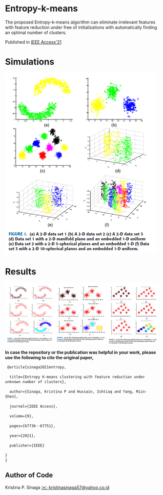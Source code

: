 # Entropy-k-means

The proposed Entropy-k-means algorithm can eliminate irrelevant features with feature reduction under free of initializations with automatically finding an optimal number of clusters.<br /> 

Published in [IEEE Access'21](https://ieeexplore.ieee.org/abstract/document/9423951/) <br /> 

# Simulations

![](https://github.com/kpnaga08/Entropy-k-means/blob/master/images/Fig1.png)   


# Results

![](https://github.com/kpnaga08/Entropy-k-means/blob/master/images/Results.png)   



**In case the repository or the publication was helpful in your work, please use the following to cite the original paper,**
<pre><code> @article{sinaga2021entropy,<br />
  title={Entropy K-means clustering with feature reduction under unknown number of clusters},<br />
  author={Sinaga, Kristina P and Hussain, Ishtiaq and Yang, Miin-Shen},<br />
  journal={IEEE Access},<br />
  volume={9},<br />
  pages={67736--67751},<br />
  year={2021},<br />
  publisher={IEEE}<br />
}
}
</code></pre>


## Author of Code  
Kristina P. Sinaga
[✉️: kristinasinaga57@yahoo.co.id](kristinasinaga57@yahoo.co.id)    

